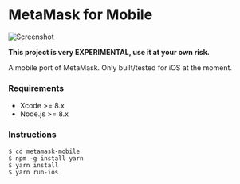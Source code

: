 MetaMask for Mobile
===================

![Screenshot](https://raw.githubusercontent.com/petejkim/metamask-mobile/master/misc/metamask-mobile.gif)

**This project is very EXPERIMENTAL, use it at your own risk.**

A mobile port of MetaMask. Only built/tested for iOS at the moment.

### Requirements

* Xcode >= 8.x
* Node.js >= 8.x

### Instructions

```
$ cd metamask-mobile
$ npm -g install yarn
$ yarn install
$ yarn run-ios
```

